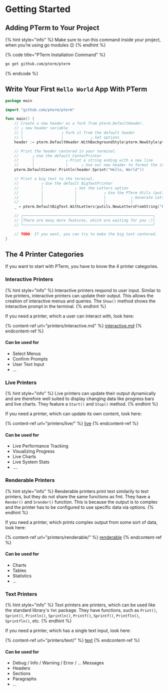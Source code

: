 # Getting Started

## Adding PTerm to Your Project

{% hint style="info" %}
Make sure to run this command inside your project, when you’re using go modules 😉
{% endhint %}

{% code title="PTerm Installation Command" %}
```bash
go get github.com/pterm/pterm
```
{% endcode %}

## Write Your First `Hello World` App With PTerm

```go
package main

import "github.com/pterm/pterm"

func main() {
	// Create a new header as a fork from pterm.DefaultHeader.
	// ┌ new header variable
	// │                 ┌ Fork it from the default header
	// │                 │            ┌ Set options
	header := pterm.DefaultHeader.WithBackgroundStyle(pterm.NewStyle(pterm.BgRed))

	// Print the header centered in your terminal.
	//      ┌ Use the default CenterPrinter
	//      │              ┌ Print a string ending with a new line
	//      │              │      ┌ Use our new header to format the input string
	pterm.DefaultCenter.Println(header.Sprint("Hello, World"))

	// Print a big text to the terminal.
	//          ┌ Use the default BigTextPrinter
	//          │              ┌ Set the Letters option
	//          |              |            ┌ Use the PTerm Utils (putils) package to create objects faster
	//          │              │            |           ┌ Generate Letters from string
	//          │              │            |           |                        ┌ Render output to the console
	_ = pterm.DefaultBigText.WithLetters(putils.NewLettersFromString("Hello")).Render()

	// ┌──────────────────────────────────────────────────────────┐
	// │There are many more features, which are waiting for you :)│
	// └──────────────────────────────────────────────────────────┘

	// TODO: If you want, you can try to make the big text centered.
}
```

## The 4 Printer Categories

If you want to start with PTerm, you have to know the 4 printer categories.

### Interactive Printers

{% hint style="info" %}
Interactive printers respond to user input. Similar to live printers, interactive printers can update their output. This allows the creation of interactive menus and queries. The `Show()` method shows the interactive prompt in the terminal.&#x20;
{% endhint %}

If you need a printer, which a user can interact with, look here:

{% content-ref url="printers/interactive.md" %}
[interactive.md](printers/interactive.md)
{% endcontent-ref %}

#### Can be used for

* Select Menus
* Confirm Prompts
* User Text Input
* ...

### Live Printers

{% hint style="info" %}
Live printers can update their output dynamically and are therefore well suited to display changing data like progress bars and live charts. They feature a `Start()` and `Stop()` method.
{% endhint %}

If you need a printer, which can update its own content, look here:

{% content-ref url="printers/live/" %}
[live](printers/live/)
{% endcontent-ref %}

#### Can be used for

* Live Performance Tracking
* Visualizing Progress
* Live Charts
* Live System Stats
* ....&#x20;

### Renderable Printers

{% hint style="info" %}
Renderable printers print text similarily to text printers, but they do not share the same functions as fmt. They have a `Render()` and `Srender()` function. This is because the output is to complex and the printer has to be configured to use specific data via options.
{% endhint %}

If you need a printer, which prints complex output from some sort of data, look here:

{% content-ref url="printers/renderable/" %}
[renderable](printers/renderable/)
{% endcontent-ref %}

#### Can be used for

* Charts
* Tables
* Statistics
* ...

### Text Printers

{% hint style="info" %}
Text printers are printers, which can be used like the standard library's `fmt` package. They have functions, such as `Print()`, `Sprint()`, `Println()`, `Sprintln()`, `Printf()`, `Sprintf()`, `Printfln()`, `Sprintfln()`, etc.
{% endhint %}

If you need a printer, which has a single text input, look here:

{% content-ref url="printers/text/" %}
[text](printers/text/)
{% endcontent-ref %}

#### Can be used for

* Debug / Info / Warning / Error / ... Messages
* Headers
* Sections
* Paragraphs
* ...
